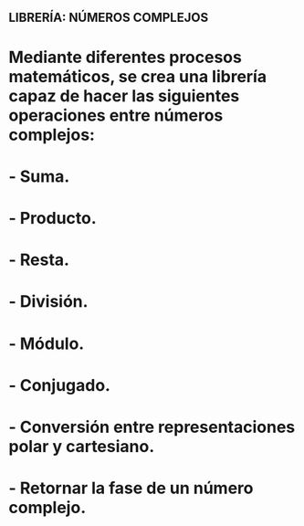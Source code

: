 ## LIBRERÍA: NÚMEROS COMPLEJOS

# Mediante diferentes procesos matemáticos, se crea una librería capaz de hacer las siguientes operaciones entre números complejos:

# - Suma.
# - Producto.
# - Resta.
# - División.
# - Módulo.
# - Conjugado.
# - Conversión entre representaciones polar y cartesiano.
# - Retornar la fase de un número complejo.
